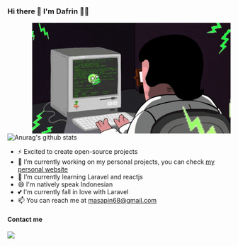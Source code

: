 ### Hi there 👋 I'm Dafrin 👨‍💻

<img align="right" height="250" alt="GIF" src="https://github.com/destroylord/form-login/blob/master/dist/img/pacote-fullstack-danki-code.gif" />

![Anurag's github stats](https://github-readme-stats.vercel.app/api?username=destroylord&show_icons=true&theme=dracula)


- ⚡ Excited to create open-source projects
- 🔭 I’m currently working on my personal projects, you can check <a href="https://dafrinmaulana.xyz/">my personal website</a>
- 🌱 I’m currently learning Laravel and reactjs
- 😄 I'm natively speak Indonesian
- 💕 I'm currently fall in love with Laravel
- 📫 You can reach me at masapin68@gmail.com


#### Contact me
  <a href="https://www.facebook.com/dafrin.maulana.98/">
    <img src="https://img.shields.io/badge/Facebook-1877F2?style=for-the-badge&logo=facebook&logoColor=white" />
  </a>

